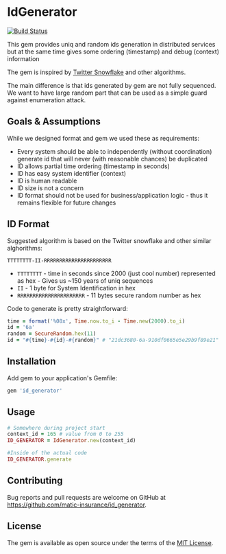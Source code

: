# IdGenerator

[![Build Status](https://travis-ci.org/matic-insurance/id_generator.svg?branch=master)](https://travis-ci.org/matic-insurance/id_generator)

This gem provides uniq and random ids generation in distributed services 
but at the same time gives some ordering (timestamp) and debug (context) information

The gem is inspired by [Twitter Snowflake](https://github.com/twitter-archive/snowflake/tree/snowflake-2010) and other algorithms.

The main difference is that ids generated by gem are not fully sequenced. 
We want to have large random part that can be used as a simple guard against enumeration attack.

## Goals & Assumptions

While we designed format and gem we used these as requirements:

- Every system should be able to independently (without coordination) generate id that will never (with reasonable chances) be duplicated
- ID allows partial time ordering (timestamp in seconds)
- ID has easy system identifier (context)
- ID is human readable 
- ID size is not a concern
- ID format should not be used for business/application logic - thus it remains flexible for future changes

## ID Format

Suggested algorithm is based on the Twitter snowflake and other similar alghorithms:

`TTTTTTTT-II-RRRRRRRRRRRRRRRRRRRRRR`

- `TTTTTTTT` - time in seconds since 2000 (just cool number) represented as hex - Gives us ~150 years of uniq sequences
- `II` - 1 byte for System Identification in hex
- `RRRRRRRRRRRRRRRRRRRRRR` - 11 bytes secure random number as hex

Code to generate is pretty straightforward: 

```ruby
time = format('%08x', Time.now.to_i - Time.new(2000).to_i)
id = '6a'
random = SecureRandom.hex(11)
id = "#{time}-#{id}-#{random}" # "21dc3680-6a-910df0665e5e29b9f89e21"
```

## Installation

Add gem to your application's Gemfile:

```ruby
gem 'id_generator'
```

## Usage

```ruby
# Somewhere during project start
context_id = 165 # value from 0 to 255
ID_GENERATOR = IdGenerator.new(context_id)

#Inside of the actual code
ID_GENERATOR.generate
```

## Contributing

Bug reports and pull requests are welcome on GitHub at https://github.com/matic-insurance/id_generator.

## License

The gem is available as open source under the terms of the [MIT License](https://opensource.org/licenses/MIT).
